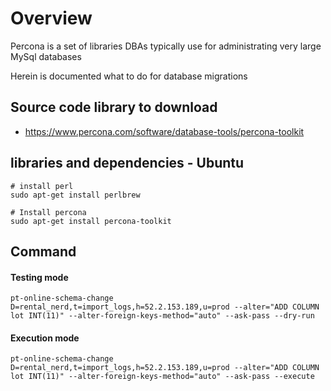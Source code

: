 # Overview
Percona is a set of libraries DBAs typically use for administrating very large MySql databases

Herein is documented what to do for database migrations

## Source code library to download
  - https://www.percona.com/software/database-tools/percona-toolkit

## libraries and dependencies - Ubuntu
```
# install perl
sudo apt-get install perlbrew

# Install percona
sudo apt-get install percona-toolkit
```

## Command

#### Testing mode
```
pt-online-schema-change D=rental_nerd,t=import_logs,h=52.2.153.189,u=prod --alter="ADD COLUMN lot INT(11)" --alter-foreign-keys-method="auto" --ask-pass --dry-run
```

#### Execution mode
```
pt-online-schema-change D=rental_nerd,t=import_logs,h=52.2.153.189,u=prod --alter="ADD COLUMN lot INT(11)" --alter-foreign-keys-method="auto" --ask-pass --execute
```
